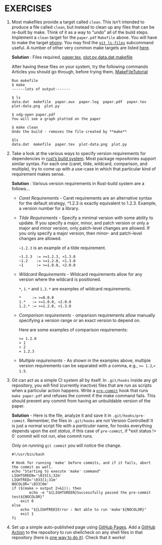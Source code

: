 # EXERCISES 

1. Most makefiles provide a target called `clean`. This isn’t intended to produce a file called `clean`, but instead to clean up any files that can be re-built by make. Think of it as a way to “undo” all of the build steps. Implement a `clean` target for the `paper.pdf` `Makefile` above. You will have to make the target [phony](https://www.gnu.org/software/make/manual/html_node/Phony-Targets.html). You may find the [`git ls-files`](https://git-scm.com/docs/git-ls-files) subcommand useful. A number of other very common make targets are listed [here](https://www.gnu.org/software/make/manual/html_node/Standard-Targets.html#Standard-Targets).

    **Solution** : Files required, [paper.tex](https://github.com/IumoInfinium/missing_semester/blob/main/lecture8/paper.tex), [plot.py](https://github.com/IumoInfinium/missing_semester/blob/main/lecture8/plot.py),[data.dat](https://github.com/IumoInfinium/missing_semester/blob/main/lecture8/data.dat),[makefile](https://github.com/IumoInfinium/missing_semester/blob/main/lecture8/makefile)

    After having these files on your system, try the following commands
    Articles you should go through, before trying them, [MakeFileTutorial](https://makefiletutorial.com/)

    ```(shell)
    Run makefile
    $ make
    ------lots of output-------

    $ ls
    data.dat  makefile  paper.aux  paper.log  paper.pdf  paper.tex  plot-data.png  plot.py

    $ xdg-open paper.pdf
    You will see a graph plotted on the paper

    $ make clean
    Undo the build - removes the file created by **make**

    $ls
    data.dat  makefile  paper.tex  plot-data.png  plot.py
    ```

2. Take a look at the various ways to specify version requirements for dependencies in [rust’s build system](https://doc.rust-lang.org/cargo/reference/specifying-dependencies.html). Most package repositories support similar syntax. For each one (caret, tilde, wildcard, comparison, and multiple), try to come up with a use-case in which that particular kind of requirement makes sense.

    **Solution** : Various version requirements in Rust-build system are a follows...
    
    - *Caret Requirements* - Caret requirements are an alternative syntax for the default strategy, ^1.2.3 is exactly equivalent to 1.2.3. Example, a version number for a library.

    - *Tilde Requirements* - Specify a minimal version with some ability to update. If you specify a major, minor, and patch version or only a major and minor version, only patch-level changes are allowed. If you only specify a major version, then minor- and patch-level changes are allowed.

        `~1.2.3` is an example of a tilde requirement.
        ```(text)
        ~1.2.3  := >=1.2.3, <1.3.0
        ~1.2    := >=1.2.0, <1.3.0
        ~1      := >=1.0.0, <2.0.0
        ```
    
    - *Wildcard Requirements* - Wildcard requirements allow for any version where the wildcard is positioned.

        `*`, `1.*` and `1.2.*` are examples of wildcard requirements.
        ```(text)
        *     := >=0.0.0
        1.*   := >=1.0.0, <2.0.0
        1.2.* := >=1.2.0, <1.3.0
        ```

    - *Comparison requirements* - omparison requirements allow manually specifying a version range or an exact version to depend on.

        Here are some examples of comparison requirements:
        ```(text)
        >= 1.2.0
        > 1
        < 2
        = 1.2.3
        ```

    - *Multiple requirements* - As shown in the examples above, multiple version requirements can be separated with a comma, e.g., `>= 1.2`,`< 1.5`.

3. Git can act as a simple CI system all by itself. In `.git/hooks` inside any git repository, you will find (currently inactive) files that are run as scripts when a particular action happens. Write a [`pre-commit`](https://git-scm.com/docs/githooks#_pre_commit) hook that runs `make paper.pdf` and refuses the commit if the make command fails. This should prevent any commit from having an unbuildable version of the paper.

    **Solution** - Here is the file, analyze it and save it in `.git/hooks/pre-commit`. Remember, the files in `.git/hooks` are not Version Controlled!
    It is just a normal script file with a *particular* name, for hooks everything depends upon the *exit status*, if this case of `pre-commit`, if *exit status != 0` commit will not run, else commit runs.
    
    Only on running `git commit` you will notice the change.
    ```(script)
    #!/usr/bin/bash

    # Hook for running 'make' before commits, and if it fails, abort the commit as well.
    echo "Starting to execute 'make' command"
    LIGHTGREEN='\033[1;32m'
    LIGHTRED='\033[1;31m'
    NOCOLOR='\033[0m'
    if ($(make > output 2>&1)); then
       	    echo -e "${LIGHTGREEN}Successfully passed the pre-commit test${NOCOLOR}"
	    exit 0
    else
	    echo "${LIGHTRED}Error : Not able to run 'make'${NOCOLOR}"
	    exit 1
    fi
    ```

4. Set up a simple auto-published page using [GitHub Pages](https://pages.github.com/). Add a [GitHub Action](https://github.com/features/actions) to the repository to run shellcheck on any shell files in that repository (here is [one way to do it](https://github.com/marketplace/actions/shellcheck)). Check that it works! 


